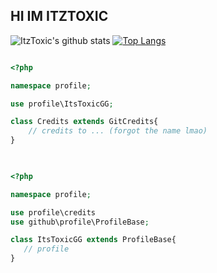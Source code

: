   ## HI IM ITZTOXIC
  
![ItzToxic's github stats](https://github-readme-stats.vercel.app/api/?username=ItsToxicGG&show_icons=true&hide_border=true&theme=algolia&count_private=true)
[![Top Langs](https://github-readme-stats.vercel.app/api/top-langs/?username=ItsToxicGG&show_icons=true&hide_border=true&theme=algolia&count_private=true)](https://github.com/ItsToxicGG)

```php

<?php

namespace profile;

use profile\ItsToxicGG;

class Credits extends GitCredits{
    // credits to ... (forgot the name lmao)
}
   
```

```php

<?php

namespace profile;

use profile\credits
use github\profile\ProfileBase;

class ItsToxicGG extends ProfileBase{
   // profile
}

```
